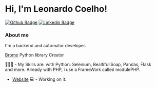 # Hi, I'm Leonardo Coelho! 

[![Github Badge](https://img.shields.io/badge/-Github-000?style=flat-square&logo=Github&logoColor=white&link=https://github.com/CoelhoBranco)](https://github.com/CoelhoBranco)
[![Linkedin Badge](https://img.shields.io/badge/-LinkedIn-blue?style=flat-square&logo=Linkedin&logoColor=white&link=https://www.linkedin.com/in/leonardo-coelho-6890b1199/)](https://www.linkedin.com/in/leonardo-coelho-6890b1199/)


### About me
I'm a backend and automator developer.

[Bromo](https://pypi.org/project/bromo/) Python library Creator

👨🏼‍🏫 - My Skills are: with Python: Selenium, BealtifullSoap, Pandas, Flask and more. Already with PHP, i use a FrameWork called modulePHP.

- [Website](https://coelhobranco.com.br/) 💻 - Working on it.
<!--
**CoelhoBranco/coelhobranco** is a ✨ _special_ ✨ repository because its `README.md` (this file) appears on your GitHub profile.

Here are some ideas to get you started:

- 🔭 I’m currently working on ...
- 🌱 I’m currently learning ...
- 👯 I’m looking to collaborate on ...
- 🤔 I’m looking for help with ...
- 💬 Ask me about ...
- 📫 How to reach me: ...
- 😄 Pronouns: ...
- ⚡ Fun fact: ...
-->
